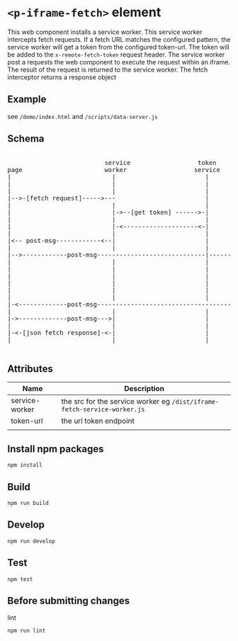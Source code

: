 # `<p-iframe-fetch>` element

This web component installs a service worker.
This service worker intercepts fetch requests.
If a fetch URL matches the configured pattern, the service worker will get a token from the configured token-url. The token will be added to the `x-remote-fetch-token` request header. The service worker post a requests the web component to execute the request within an iframe. The result of the request is returned to the service worker.
The fetch interceptor returns a response object

## Example

see `/demo/index.html` and `/scripts/data-server.js`

## Schema

<pre>

                          service                  token     remote-page
page                      worker                  service       iframe              remote-service
|                           |                        |           |                        |
|                           |                        |           |                        |
|                           |                        |           |                        |
|-->-[fetch request]----->---                        |           |                        |
|                           |                        |           |                        |
|                           |->--[get token] ------>-|           |                        |
|                           |                        |           |                        |
|                           |-<--------------------<-|           |                        |
|                           |                        |           |                        |
|<-- post-msg------------<--|                        |           |                        |
|                           |                        |           |                        |
|-->------------post-msg-----------------------------|---------->|                        |
|                           |                        |           |                        |
|                           |                        |           |-->------https--------->-
|                           |                        |           |                        |
|                           |                        |           |                        |
|                           |                        |           |-<----https-----------<-|
|                           |                        |           |                        |
|-<-------------post-msg--------------------------------------<---                        |
|                           |                        |           |                        |
|->-------------post-msg--->|                        |           |                        |
|                           |                        |           |                        |
|-<-[json fetch response]-<-|                        |           |                        |
|                           |                        |           |                        |

</pre>

## Attributes

| Name           | Description                                                              |
| -------------- | ------------------------------------------------------------------------ |
| service-worker | the src for the service worker eg `/dist/iframe-fetch-service-worker.js` |
| token-url      | the url token endpoint                                                   |
|                |                                                                          |

## Install npm packages

```
npm install
```

## Build

```
npm run build
```

## Develop

```
npm run develop
```

## Test

```
npm test
```

## Before submitting changes

lint

```
npm run lint
```
